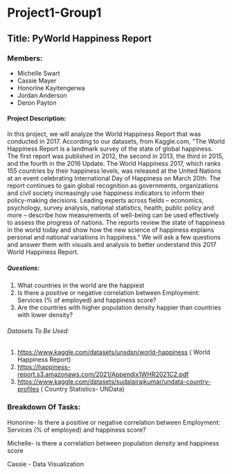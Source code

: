 # Project1-Group1

## Title: PyWorld Happiness Report

### Members:
- Michelle Swart
- Cassie Mayer
- Honorine Kayitengerwa
- Jordan Anderson
- Deron Payton

#### Project Description:
In this project, we will analyze the World Happiness Report that was conducted in 2017. According to our datasets, from Kaggle.com, "The World Happiness Report is a landmark survey of the state of global happiness. The first report was published in 2012, the second in 2013, the third in 2015, and the fourth in the 2016 Update. The World Happiness 2017, which ranks 155 countries by their happiness levels, was released at the United Nations at an event celebrating International Day of Happiness on March 20th. The report continues to gain global recognition as governments, organizations and civil society increasingly use happiness indicators to inform their policy-making decisions. Leading experts across fields – economics, psychology, survey analysis, national statistics, health, public policy and more – describe how measurements of well-being can be used effectively to assess the progress of nations. The reports review the state of happiness in the world today and show how the new science of happiness explains personal and national variations in happiness."
We will ask a few questions and answer them with visuals and analysis to better understand this 2017 World Happiness Report.

##### Questions:
1. What countries in the world are the happiest
2. Is there a positive or negative correlation between Employment: Services (% of employed) and happiness score?
3. Are the countries with higher population density happier than countries with lower density?

###### Datasets To Be Used: 
1. https://www.kaggle.com/datasets/unsdsn/world-happiness  ( World Happiness Report)
2. https://happiness-report.s3.amazonaws.com/2021/Appendix1WHR2021C2.pdf
3. https://www.kaggle.com/datasets/sudalairajkumar/undata-country-profiles ( Country Statistics- UNData)

### Breakdown Of Tasks:
 Honorine- Is there a positive or negative correlation between Employment: Services (% of employed) and happiness score?

Michelle- is there a correlation between population density and happiness score

Cassie - Data Visualization 
